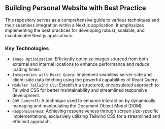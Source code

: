 ## Building Personal Website with Best Practice
This repository serves as a comprehensive guide to various techniques and their seamless integration within a Next.js application. It emphasizes implementing the best practices for developing robust, scalable, and maintainable Next.js applications.

### Key Technologies
* `Image Optimization`: Efficiently optimize images sourced from both external and internal locations to enhance performance and reduce loading times.
* `Integration with React Query`: Implement seamless server-side and client-side data fetching using the powerful capabilities of React Query.
* `Modular Tailwind CSS`: Establish a structured, encapsulated approach to Tailwind CSS for better maintainability and streamlined responsive development.
* `DOM Controll`: A technique used to enhance interaction by dynamically managing and manipulating the Document Object Model (DOM).
* `Responsiveness`: Achieving responsiveness through screen size-specific implementations, exclusively utilizing Tailwind CSS for a streamlined and efficient approach.